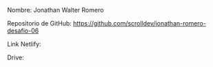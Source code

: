 Nombre: Jonathan Walter Romero

Repositorio de GitHub: https://github.com/scrolldev/jonathan-romero-desafio-06

Link Netlify: 

Drive: 
